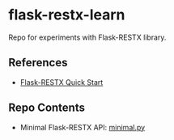 # flask-restx-learn

Repo for experiments with Flask-RESTX library.

## References

- [Flask-RESTX Quick Start](https://flask-restx.readthedocs.io/en/latest/quickstart.html)

## Repo Contents

- Minimal Flask-RESTX API: [minimal.py](minimal.py)
